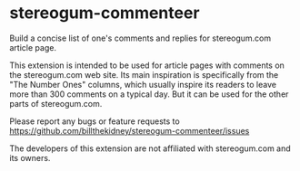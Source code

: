 # stereogum-commenteer
Build a concise list of one's comments and replies for stereogum.com article page.

This extension is intended to be used for article pages with comments
on the stereogum.com web site. Its main inspiration is specifically
from the "The Number Ones" columns, which usually inspire its readers
to leave more than 300 comments on a typical day. But it can be used
for the other parts of stereogum.com.

Please report any bugs or feature requests to https://github.com/billthekidney/stereogum-commenteer/issues

The developers of this extension are not affiliated with stereogum.com and its owners.

